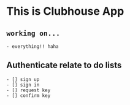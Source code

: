 # This is Clubhouse App

## `working on...`

    - everything!! haha

## Authenticate relate to do lists

    - [] sign up
    - [] sign in
    - [] request key
    - [] confirm key
